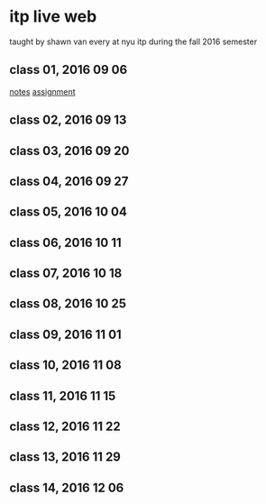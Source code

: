# itp live web

taught by shawn van every
at nyu itp during the fall 2016 semester

## class 01, 2016 09 06

[notes](../class_01/README.md)
[assignment](../class_01/README.md)

## class 02, 2016 09 13

## class 03, 2016 09 20

## class 04, 2016 09 27

## class 05, 2016 10 04

## class 06, 2016 10 11

## class 07, 2016 10 18

## class 08, 2016 10 25

## class 09, 2016 11 01

## class 10, 2016 11 08

## class 11, 2016 11 15

## class 12, 2016 11 22

## class 13, 2016 11 29

## class 14, 2016 12 06
